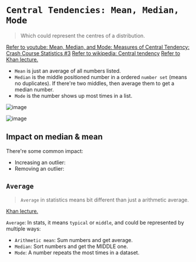 # `Central Tendencies: Mean, Median, Mode`
> Which could represent the centres of a distribution.

[Refer to youtube: Mean, Median, and Mode: Measures of Central Tendency: Crash Course Statistics #3](https://www.youtube.com/watch?v=kn83BA7cRNM)
[Refer to wikipedia: Central tendency](https://www.wikiwand.com/en/Central_tendency)
[Refer to Khan lecture.](https://www.khanacademy.org/math/probability/data-distributions-a1/summarizing-center-distributions/v/mean-median-and-mode)

- `Mean` is just an average of all numbers listed.
- `Median` is the middle positioned number in a ordered `number set` (means no duplicates). If there're two middles, then average them to get a median number.
- `Mode` is the number shows up most times in a list.

![image](https://user-images.githubusercontent.com/14041622/43674967-5630ee18-980e-11e8-9137-7d76b791b40b.png)

![image](https://user-images.githubusercontent.com/14041622/43675502-061bc7d0-9814-11e8-819e-166e0f541cfe.png)


## Impact on median & mean

There're some common impact:
- Increasing an outlier: 
- Removing an outlier: 


## `Average`
> `Average` in statistics means bit different than just a arithmetic average.

[Khan lecture.](https://www.khanacademy.org/math/probability/data-distributions-a1/summarizing-center-distributions/v/mean-median-and-mode)

`Average`: In stats, it means `typical` or `middle`, and could be represented by multiple ways:
- `Arithmetic mean`: Sum numbers and get average.
- `Median`: Sort numbers and get the MIDDLE one.
- `Mode`: A number repeats the most times in a dataset.